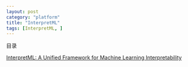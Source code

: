 ```yaml
---
layout: post
category: "platform"
title: "InterpretML"
tags: [InterpretML, ]
---
```


目录

<!-- TOC -->


<!-- /TOC -->

[InterpretML: A Unified Framework for Machine Learning Interpretability](https://arxiv.org/abs/1909.09223v1)
